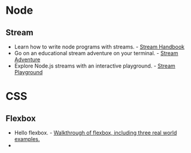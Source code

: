 # Node
## Stream
- Learn how to write node programs with streams. - [Stream Handbook](https://github.com/substack/stream-handbook)
- Go on an educational stream adventure on your terminal. - [Stream Adventure](https://github.com/substack/stream-adventure)
- Explore Node.js streams with an interactive playground. - [Stream Playground](https://github.com/jeresig/node-stream-playground)

# CSS
## Flexbox
- Hello flexbox. - [Walkthrough of flexbox, including three real world examples. ](http://www.sketchingwithcss.com/flexbox-tutorial/)
- 
